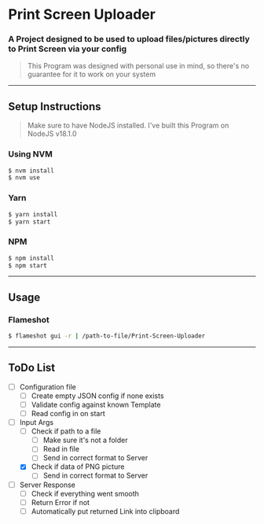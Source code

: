 # Print Screen Uploader

### A Project designed to be used to upload files/pictures directly to Print Screen via your config

> This Program was designed with personal use in mind, so there's no guarantee for it to work on your system

---

## Setup Instructions

> Make sure to have NodeJS installed. I've built this Program on NodeJS v18.1.0

### Using NVM

```bash
$ nvm install
$ nvm use
```

### Yarn

```bash
$ yarn install
$ yarn start
```

### NPM

```bash
$ npm install
$ npm start
```

---

## Usage

### Flameshot

```bash
$ flameshot gui -r | /path-to-file/Print-Screen-Uploader
```

---

## ToDo List

-   [ ] Configuration file
    -   [ ] Create empty JSON config if none exists
    -   [ ] Validate config against known Template
    -   [ ] Read config in on start
-   [ ] Input Args
    -   [ ] Check if path to a file
        -   [ ] Make sure it's not a folder
        -   [ ] Read in file
        -   [ ] Send in correct format to Server
    -   [x] Check if data of PNG picture
        -   [ ] Send in correct format to Server
-   [ ] Server Response
    -   [ ] Check if everything went smooth
    -   [ ] Return Error if not
    -   [ ] Automatically put returned Link into clipboard
